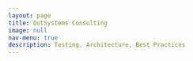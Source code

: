 ```yaml
---
layout: page
title: OutSystems Consulting
image: null
nav-menu: true
description: Testing, Architecture, Best Practices
---
```

